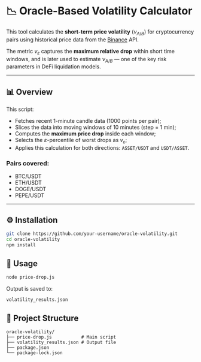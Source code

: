 # 📉 Oracle-Based Volatility Calculator

This tool calculates the **short-term price volatility** ($\nu_{A/B}$) for cryptocurrency pairs using historical price data from the [Binance](https://binance.com) API.

The metric $v_\varepsilon$ captures the **maximum relative drop** within short time windows, and is later used to estimate $\nu_{A/B}$ — one of the key risk parameters in DeFi liquidation models.

---

## 📊 Overview

This script:

- Fetches recent 1-minute candle data (1000 points per pair);
- Slices the data into moving windows of 10 minutes (step = 1 min);
- Computes the **maximum price drop** inside each window;
- Selects the $\varepsilon$-percentile of worst drops as $v_\varepsilon$;
- Applies this calculation for both directions: `ASSET/USDT` and `USDT/ASSET`.

### Pairs covered:

- BTC/USDT
- ETH/USDT
- DOGE/USDT
- PEPE/USDT

---


## ⚙️ Installation

```bash
git clone https://github.com/your-username/oracle-volatility.git
cd oracle-volatility
npm install
```

## 🚀 Usage
```bash
node price-drop.js
```

Output is saved to:
```plaintext
volatility_results.json
```

## 📁 Project Structure

```plaintext
oracle-volatility/
├── price-drop.js           # Main script
├── volatility_results.json # Output file
├── package.json
└── package-lock.json
